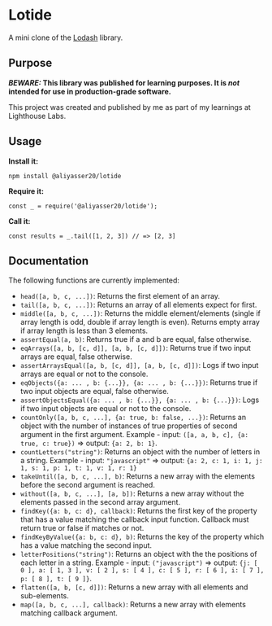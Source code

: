 # Lotide

A mini clone of the [Lodash](https://lodash.com) library.

## Purpose

**_BEWARE:_ This library was published for learning purposes. It is _not_ intended for use in production-grade software.**

This project was created and published by me as part of my learnings at Lighthouse Labs.

## Usage

**Install it:**

`npm install @aliyasser20/lotide`

**Require it:**

`const _ = require('@aliyasser20/lotide');`

**Call it:**

`const results = _.tail([1, 2, 3]) // => [2, 3]`

## Documentation

The following functions are currently implemented:

- `head([a, b, c, ...])`: Returns the first element of an array.
- `tail([a, b, c, ...])`: Returns an array of all elements expect for first.
- `middle([a, b, c, ...])`: Returns the middle element/elements (single if array length is odd, double if array length is even). Returns empty array if array length is less than 3 elements.
- `assertEqual(a, b)`: Returns true if a and b are equal, false otherwise.
- `eqArrays([a, b, [c, d]], [a, b, [c, d]])`: Returns true if two input arrays are equal, false otherwise.
- `assertArraysEqual([a, b, [c, d]], [a, b, [c, d]])`: Logs if two input arrays are equal or not to the console.
- `eqObjects({a: ... , b: {...}}, {a: ... , b: {...}})`: Returns true if two input objects are equal, false otherwise.
- `assertObjectsEqual({a: ... , b: {...}}, {a: ... , b: {...}})`: Logs if two input objects are equal or not to the console.
- `countOnly([a, b, c, ...], {a: true, b: false, ...})`: Returns an object with the number of instances of true properties of second argument in the first argument. Example - input: `([a, a, b, c], {a: true, c: true})` => output: `{a: 2, b: 1}`.
- `countLetters("string")`: Returns an object with the number of letters in a string. Example - input: `"javascript"` => output: `{a: 2, c: 1, i: 1, j: 1, s: 1, p: 1, t: 1, v: 1, r: 1}`
- `takeUntil([a, b, c, ...], b)`: Returns a new array with the elements before the second argument is reached.
- `without([a, b, c, ...], [a, b])`: Returns a new array without the elements passed in the second array argument.
- `findKey({a: b, c: d}, callback)`: Returns the first key of the property that has a value matching the callback input function. Callback must return true or false if matches or not.
- `findKeyByValue({a: b, c: d}, b)`: Returns the key of the property which has a value matching the second input.
- `letterPositions("string")`: Returns an object with the the positions of each letter in a string. Example - input: `("javascript")` => output: `{j: [ 0 ], a: [ 1, 3 ], v: [ 2 ], s: [ 4 ], c: [ 5 ], r: [ 6 ], i: [ 7 ], p: [ 8 ], t: [ 9 ]}`.
- `flatten([a, b, [c, d]])`: Returns a new array with all elements and sub-elements.
- `map([a, b, c, ...], callback)`: Returns a new array with elements matching callback argument.
